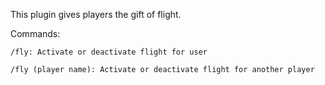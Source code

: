 This plugin gives players the gift of flight.

Commands:

    /fly: Activate or deactivate flight for user
    
    /fly (player name): Activate or deactivate flight for another player